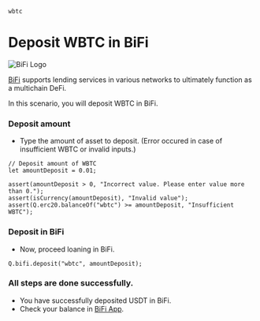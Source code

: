 ```meta-Currency
wbtc
```

# Deposit WBTC in BiFi

![BiFi Logo](https://s3.ap-northeast-2.amazonaws.com/thebifrost.io/home/bifi/bifi_logo.svg)

[BiFi](https://bifi.finance/) supports lending services in various networks to ultimately function as a multichain DeFi.

In this scenario, you will deposit WBTC in BiFi.

### Deposit amount

- Type the amount of asset to deposit. (Error occured in case of insufficient WBTC or invalid inputs.)

```input WBTC
// Deposit amount of WBTC
let amountDeposit = 0.01;
```

```input-Verify
assert(amountDeposit > 0, "Incorrect value. Please enter value more than 0.");
assert(isCurrency(amountDeposit), "Invalid value");
assert(Q.erc20.balanceOf("wbtc") >= amountDeposit, "Insufficient WBTC");
```

### Deposit in BiFi

- Now, proceed loaning in BiFi.

```taster
Q.bifi.deposit("wbtc", amountDeposit);
```

### All steps are done successfully.

- You have successfully deposited USDT in BiFi.
- Check your balance in [BiFi App](https://app.bifi.finance/).
